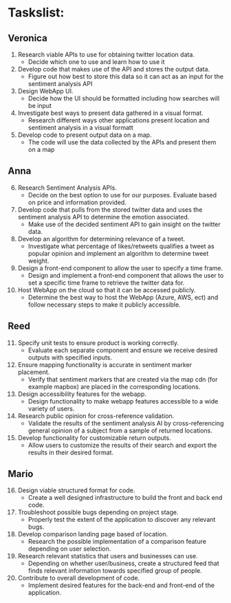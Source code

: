 # Taskslist:

## Veronica
1. Research viable APIs to use for obtaining twitter location data.
    - Decide which one to use and learn how to use it
2. Develop code that makes use of the API and stores the output data.
    - Figure out how best to store this data so it can act as an input for the sentiment analysis API
3. Design WebApp UI.
    - Decide how the UI should be formatted including how searches will be input
4. Investigate best ways to present data gathered in a visual format.
    - Research different ways other applications present location and sentiment analysis in a visual formatt
5. Develop code to present output data on a map.
    - The code will use the data collected by the APIs and present them on a map

## Anna
6. Research Sentiment Analysis APIs.
    - Decide on the best option to use for our purposes. Evaluate based on price and information provided.
7. Develop code that pulls from the stored twitter data and uses the sentiment analysis API to determine the emotion associated.
    - Make use of the decided sentiment API to gain insight on the twitter data.
8. Develop an algorithm for determining relevance of a tweet.
    - Investigate what percentage of likes/retweets qualifies a tweet as popular opinion and implement an algorithm to determine tweet weight.
9. Design a front-end component to allow the user to specify a time frame.
    - Design and implement a front-end component that allows the user to set a specific time frame to retrieve the twitter data for.
10. Host WebApp on the cloud so that it can be accessed publicly.
    - Determine the best way to host the WebApp (Azure, AWS, ect) and follow necessary steps to make it publicly accessible.

## Reed
11. Specify unit tests to ensure product is working correctly.
    - Evaluate each separate component and ensure we receive desired outputs with specified inputs.
12. Ensure mapping functionality is accurate in sentiment marker placement.
    - Verify that sentiment markers that are created via the map cdn (for example mapbox) are placed in the corresponding locations.
13. Design accessibility features for the webapp.
    - Design functionality to make webapp features accessible to a wide variety of users.
14. Research public opinion for cross-reference validation.
    - Validate the results of the sentiment analysis AI by cross-referencing general opinion of a subject from a sample of returned locations.
15. Develop functionality for customizable return outputs.
    - Allow users to customize the results of their search and export the results in their desired format.

## Mario
16. Design viable structured format for code.
    - Create a well designed infrastructure to build the front and back end code.
17. Troubleshoot possible bugs depending on project stage.
    - Properly test the extent of the application to discover any relevant bugs.
18. Develop comparison landing page based of location.
    - Research the possible implementation of a comparison feature depending on user selection.
19. Research relevant statistics that users and businesses can use.
    - Depending on whether user/business, create a structured feed that finds relevant information towards specified group of people.
20. Contribute to overall development of code.
    - Implement desired features for the back-end and front-end of the application.
